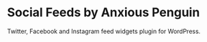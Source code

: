 # Social Feeds by Anxious Penguin
Twitter, Facebook and Instagram feed widgets plugin for WordPress.